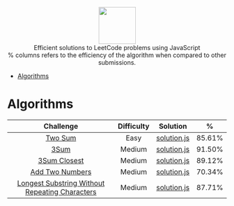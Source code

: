 <p align="center">
    <a href="https://leetcode.com/kylebonar/">
        <img height=85 src="https://discuss.leetcode.com/assets/uploads/system/site-logo.png?v=qgb1lp804jg">
    </a>
    <br>Efficient solutions to LeetCode problems using JavaScript
    <br>% columns refers to the efficiency of the algorithm when compared to other submissions.
</p>

* [Algorithms](#algorithms)



# Algorithms

|                                                Challenge                                                | Difficulty |                                                                                   Solution                                                                                  |     %     |
|:-------------------------------------------------------------------------------------------------------:|:----------:|:---------------------------------------------------------------------------------------------------------------------------------------------------------------------------:|:-------:|
| [Two Sum](https://leetcode.com/problems/two-sum/)                                    |    Easy     | [solution.js](https://github.com/KyleBonar/leetcode-solutions/blob/master/Algorithms/Easy/Two%20Sum/solution.js)                       |    85.61%    |
| [3Sum](https://leetcode.com/problems/3sum/description/)                                       |    Medium     | [solution.js](https://github.com/KyleBonar/leetcode-solutions/blob/master/Algorithms/Medium/3Sum/solution.js)                           |    91.50%    |
| [3Sum Closest](https://leetcode.com/problems/3sum-closest/description/)                                       |    Medium     | [solution.js](https://github.com/KyleBonar/leetcode-solutions/blob/master/Algorithms/Medium/3Sum%20Closest/solution.js)                           |    89.12%    |
| [Add Two Numbers](https://leetcode.com/problems/add-two-numbers/description/)                                         |    Medium   | [solution.js](https://github.com/KyleBonar/leetcode-solutions/blob/master/Algorithms/Medium/Add%20Two%20Numbers/solution.js)                              |    70.34%    |
| [Longest Substring Without Repeating Characters](https://leetcode.com/problems/longest-substring-without-repeating-characters/description/)      |    Medium   | [solution.js](https://github.com/KyleBonar/leetcode-solutions/blob/master/Algorithms/Medium/Longest%20Substring%20Without%20Repeating%20Characters/solution.js)  |    87.71%    |

